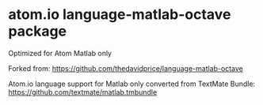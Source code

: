 # atom.io language-matlab-octave package

Optimized for Atom
Matlab only

Forked from:
https://github.com/thedavidprice/language-matlab-octave

Atom.io language support for Matlab only converted from TextMate Bundle:
https://github.com/textmate/matlab.tmbundle
